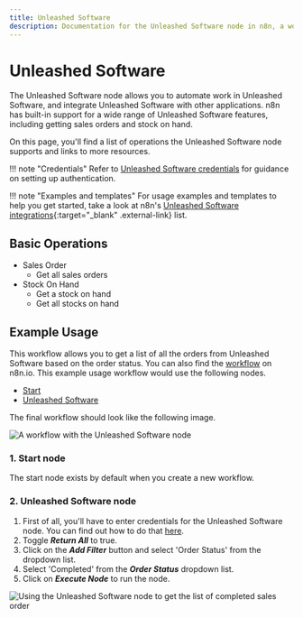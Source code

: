 ```yaml
---
title: Unleashed Software
description: Documentation for the Unleashed Software node in n8n, a workflow automation platform. Includes details of operations and configuration, and links to examples and credentials information.
---
```


# Unleashed Software

The Unleashed Software node allows you to automate work in Unleashed Software, and integrate Unleashed Software with other applications. n8n has built-in support for a wide range of Unleashed Software features, including getting sales orders and stock on hand. 

On this page, you'll find a list of operations the Unleashed Software node supports and links to more resources.

!!! note "Credentials"
    Refer to [Unleashed Software credentials](/integrations/builtin/credentials/unleashedsoftware/) for guidance on setting up authentication. 

!!! note "Examples and templates"
    For usage examples and templates to help you get started, take a look at n8n's [Unleashed Software integrations](https://n8n.io/integrations/unleashed-software/){:target="_blank" .external-link} list.


## Basic Operations

* Sales Order
    * Get all sales orders
* Stock On Hand
    * Get a stock on hand
    * Get all stocks on hand

## Example Usage

This workflow allows you to get a list of all the orders from Unleashed Software based on the order status. You can also find the [workflow](https://n8n.io/workflows/641) on n8n.io. This example usage workflow would use the following nodes.
- [Start](/integrations/builtin/core-nodes/n8n-nodes-base.start/)
- [Unleashed Software]()

The final workflow should look like the following image.

![A workflow with the Unleashed Software node](/_images/integrations/builtin/app-nodes/unleashedsoftware/workflow.png)

### 1. Start node

The start node exists by default when you create a new workflow.

### 2. Unleashed Software node

1. First of all, you'll have to enter credentials for the Unleashed Software node. You can find out how to do that [here](/integrations/builtin/credentials/unleashedsoftware/).
2. Toggle ***Return All*** to true.
3. Click on the ***Add Filter*** button and select 'Order Status' from the dropdown list.
4. Select 'Completed' from the ***Order Status*** dropdown list.
5. Click on ***Execute Node*** to run the node.

![Using the Unleashed Software node to get the list of completed sales order](/_images/integrations/builtin/app-nodes/unleashedsoftware/unleashedsoftware_node.png)

